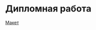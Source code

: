 # Дипломная работа

[Макет](https://www.figma.com/file/5kwcxg2c3294d0KWtfHoIM/Diploma?node-id=891%3A3857)
